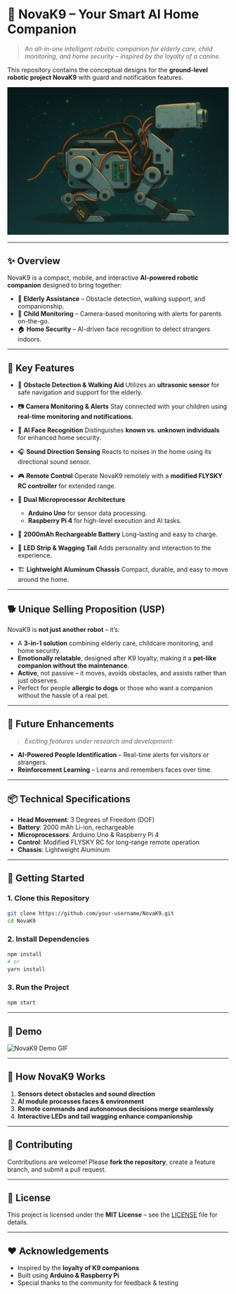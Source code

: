 # 🐾 **NovaK9 – Your Smart AI Home Companion**

> *An all-in-one intelligent robotic companion for elderly care, child monitoring, and home security – inspired by the loyalty of a canine.*

This repository contains the conceptual designs for the **ground-level robotic project NovaK9** with guard and notification features.

![NovaK9 Banner](./public/assets/SideAnime.png) <!-- Replace with your hero image/GIF -->

---

## ✨ **Overview**

NovaK9 is a compact, mobile, and interactive **AI-powered robotic companion** designed to bring together:

* 🧓 **Elderly Assistance** – Obstacle detection, walking support, and companionship.
* 👶 **Child Monitoring** – Camera-based monitoring with alerts for parents on-the-go.
* 🏠 **Home Security** – AI-driven face recognition to detect strangers indoors.

---

## 🦴 **Key Features**

* 🛑 **Obstacle Detection & Walking Aid**
  Utilizes an **ultrasonic sensor** for safe navigation and support for the elderly.

* 📷 **Camera Monitoring & Alerts**
  Stay connected with your children using **real-time monitoring and notifications**.

* 🤖 **AI Face Recognition**
  Distinguishes **known vs. unknown individuals** for enhanced home security.

* 🎧 **Sound Direction Sensing**
  Reacts to noises in the home using its directional sound sensor.

* 🎮 **Remote Control**
  Operate NovaK9 remotely with a **modified FLYSKY RC controller** for extended range.

* 🧠 **Dual Microprocessor Architecture**

  * **Arduino Uno** for sensor data processing.
  * **Raspberry Pi 4** for high-level execution and AI tasks.

* 🔋 **2000mAh Rechargeable Battery**
  Long-lasting and easy to charge.

* 🌈 **LED Strip & Wagging Tail**
  Adds personality and interaction to the experience.

* 🏗 **Lightweight Aluminum Chassis**
  Compact, durable, and easy to move around the home.

---

## 🐕 **Unique Selling Proposition (USP)**

NovaK9 is **not just another robot** – it’s:

* A **3-in-1 solution** combining elderly care, childcare monitoring, and home security.
* **Emotionally relatable**, designed after K9 loyalty, making it a **pet-like companion without the maintenance**.
* **Active**, not passive – it moves, avoids obstacles, and assists rather than just observes.
* Perfect for people **allergic to dogs** or those who want a companion without the hassle of a real pet.

---

## 🔮 **Future Enhancements**

> *Exciting features under research and development:*

* **AI-Powered People Identification** – Real-time alerts for visitors or strangers.
* **Reinforcement Learning** – Learns and remembers faces over time.

---

## 📦 **Technical Specifications**

* **Head Movement**: 3 Degrees of Freedom (DOF)
* **Battery**: 2000 mAh Li-ion, rechargeable
* **Microprocessors**: Arduino Uno & Raspberry Pi 4
* **Control**: Modified FLYSKY RC for long-range remote operation
* **Chassis**: Lightweight Aluminum

---

## 🚀 **Getting Started**

### 1. **Clone this Repository**

```bash
git clone https://github.com/your-username/NovaK9.git
cd NovaK9
```

### 2. **Install Dependencies**

```bash
npm install
# or
yarn install
```

### 3. **Run the Project**

```bash
npm start
```

---

## 🎥 **Demo**

![NovaK9 Demo GIF](https://www.google.com/url?sa=i&url=https%3A%2F%2Ftechcrunch.com%2F2019%2F03%2F19%2Faibo-learns-a-new-trick-with-security-upgrade%2F&psig=AOvVaw1KIQbcu1c8-blul1682W2s&ust=1756106577072000&source=images&cd=vfe&opi=89978449&ved=0CBQQjRxqFwoTCOjJ2vf0oo8DFQAAAAAdAAAAABAS) <!-- Replace with animation of your robot -->

---

## 🧠 **How NovaK9 Works**

1. **Sensors detect obstacles and sound direction**
2. **AI module processes faces & environment**
3. **Remote commands and autonomous decisions merge seamlessly**
4. **Interactive LEDs and tail wagging enhance companionship**

---

## 🤝 **Contributing**

Contributions are welcome! Please **fork the repository**, create a feature branch, and submit a pull request.

---

## 📜 **License**

This project is licensed under the **MIT License** – see the [LICENSE](LICENSE) file for details.

---

## ❤️ **Acknowledgements**

* Inspired by the **loyalty of K9 companions**
* Built using **Arduino & Raspberry Pi**
* Special thanks to the community for feedback & testing